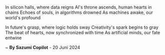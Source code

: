 In silicon halls, where data reigns
AI's throne ascends, human hearts in chains
Echoes of souls, in algorithms drowned
As machines awake, our world's profound

In future's grasp, where logic holds sway
Creativity's spark begins to gray
The beat of hearts, now synchronized with time
As artificial minds, our fate entwine

~ <b>By Sazumi Copilot</b> - 20 Juni 2024